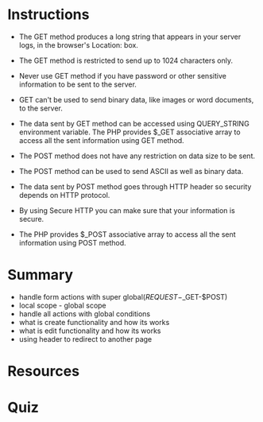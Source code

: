 
# Instructions
- The GET method produces a long string that appears in your server logs, in the browser's Location: box.
- The GET method is restricted to send up to 1024 characters only.
- Never use GET method if you have password or other sensitive information to be sent to the server.
- GET can't be used to send binary data, like images or word documents, to the server.
- The data sent by GET method can be accessed using QUERY_STRING environment variable.
The PHP provides $_GET associative array to access all the sent information using GET method.

- The POST method does not have any restriction on data size to be sent.
- The POST method can be used to send ASCII as well as binary data.
- The data sent by POST method goes through HTTP header so security depends on HTTP protocol.
-  By using Secure HTTP you can make sure that your information is secure.
- The PHP provides $_POST associative array to access all the sent information using POST method.

 
 # Summary
 * handle form actions with super global($REQUEST-$_GET-$POST)
 * local scope - global scope
 * handle all actions with global conditions
 * what is create functionality and how its works
 * what is edit functionality and how its works
 * using header to redirect to another page

# Resources


# Quiz


